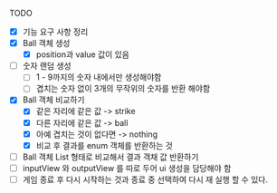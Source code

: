 TODO
- [x] 기능 요구 사항 정리
- [x] Ball 객체 생성
  - [x] position과 value 값이 있음
- [ ] 숫자 랜덤 생성
  - [ ] 1 - 9까지의 숫자 내에서만 생성해야함
  - [ ] 겹치는 숫자 없이 3개의 무작위의 숫자를 반환 해야함
- [x] Ball 객체 비교하기
  - [x] 같은 자리에 같은 값 -> strike
  - [x] 다른 자리에 같은 값 -> ball
  - [x] 아예 겹치는 것이 없다면 -> nothing
  - [x] 비교 후 결과를 enum 객체를 반환하는 것
- [ ] Ball 객체 List 형태로 비교해서 결과 객채 값 반환하기
- [ ] inputView 와 outputView 를 따로 두어 ui 생성을 담당해야 함
- [ ] 게임 종료 후 다시 시작하는 것과 종료 중 선택하여 다시 재 실행 할 수 있다.
